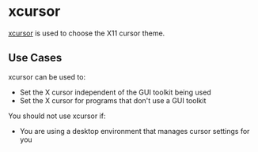 # xcursor

[xcursor][xcursor] is used to choose the X11 cursor theme.

## Use Cases

xcursor can be used to:

- Set the X cursor independent of the GUI toolkit being used
- Set the X cursor for programs that don't use a GUI toolkit

You should not use xcursor if:

- You are using a desktop environment that manages cursor settings for you

[xcursor]: https://wiki.archlinux.org/index.php/Cursor_themes
